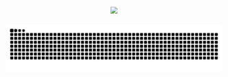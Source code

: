 <p align="center"> <img src="https://media.tenor.com/1s2VZb6T3xYAAAAC/intj-infj-mbti.gif" width="400"/>
</p>

###
<p align="center">
  <img src="https://raw.githubusercontent.com/im44nne/im44nne/output/snake.svg" />
</p>
